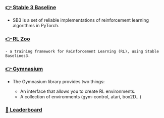 ### [👉 Stable 3 Baseline](https://stable-baselines3.readthedocs.io/en/master/)
- SB3 is a set of reliable implementations of reinforcement learning algorithms in PyTorch.

### [👉 RL Zoo](https://github.com/DLR-RM/rl-baselines3-zoo)
    - a training framework for Reinforcement Learning (RL), using Stable Baselines3.

### [👉 Gymnasium](https://gymnasium.farama.org/)
- The Gymnasium library provides two things:

    - An interface that allows you to create RL environments.
    - A collection of environments (gym-control, atari, box2D...)

### [🤗 Leaderboard](https://huggingface.co/spaces/huggingface-projects/Deep-Reinforcement-Learning-Leaderboard)